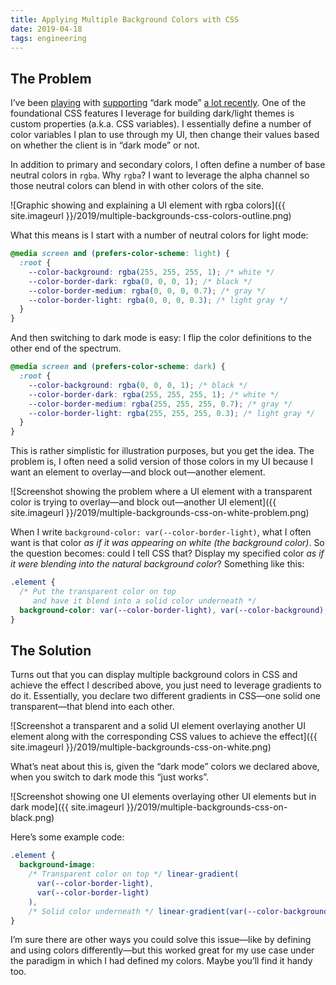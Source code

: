 ```yaml
---
title: Applying Multiple Background Colors with CSS
date: 2019-04-18
tags: engineering
---
```


## The Problem

I’ve been [playing](https://blog.jim-nielsen.com/2019/conditional-syntax-highlighting-in-dark-mode-with-css-imports/) with [supporting](https://blog.jim-nielsen.com/2018/icon-galleries-dark-mode/) “dark mode” [a lot recently](https://blog.jim-nielsen.com/2018/dark-mode-on-the-web/). One of the foundational CSS features I leverage for building dark/light themes is custom properties (a.k.a. CSS variables). I essentially define a number of color variables I plan to use through my UI, then change their values based on whether the client is in “dark mode” or not.

In addition to primary and secondary colors, I often define a number of base neutral colors in `rgba`. Why `rgba`? I want to leverage the alpha channel so those neutral colors can blend in with other colors of the site.

![Graphic showing and explaining a UI element with rgba colors]({{ site.imageurl }}/2019/multiple-backgrounds-css-colors-outline.png)

What this means is I start with a number of neutral colors for light mode:

```css
@media screen and (prefers-color-scheme: light) {
  :root {
    --color-background: rgba(255, 255, 255, 1); /* white */
    --color-border-dark: rgba(0, 0, 0, 1); /* black */
    --color-border-medium: rgba(0, 0, 0, 0.7); /* gray */
    --color-border-light: rgba(0, 0, 0, 0.3); /* light gray */
  }
}
```

And then switching to dark mode is easy: I flip the color definitions to the other end of the spectrum.

```css
@media screen and (prefers-color-scheme: dark) {
  :root {
    --color-background: rgba(0, 0, 0, 1); /* black */
    --color-border-dark: rgba(255, 255, 255, 1); /* white */
    --color-border-medium: rgba(255, 255, 255, 0.7); /* gray */
    --color-border-light: rgba(255, 255, 255, 0.3); /* light gray */
  }
}
```

This is rather simplistic for illustration purposes, but you get the idea. The problem is, I often need a solid version of those colors in my UI because I want an element to overlay—and block out—another element.

![Screenshot showing the problem where a UI element with a transparent color is trying to overlay—and block out—another UI element]({{ site.imageurl }}/2019/multiple-backgrounds-css-on-white-problem.png)

When I write `background-color: var(--color-border-light)`, what I often want is that color _as if it was appearing on white (the background color)_. So the question becomes: could I tell CSS that? Display my specified color _as if it were blending into the natural background color_? Something like this:

```css
.element {
  /* Put the transparent color on top
     and have it blend into a solid color underneath */
  background-color: var(--color-border-light), var(--color-background);
}
```

## The Solution

Turns out that you can display multiple background colors in CSS and achieve the effect I described above, you just need to leverage gradients to do it. Essentially, you declare two different gradients in CSS—one solid one transparent—that blend into each other.

![Screenshot a transparent and a solid UI element overlaying another UI element along with the corresponding CSS values to achieve the effect]({{ site.imageurl }}/2019/multiple-backgrounds-css-on-white.png)

What’s neat about this is, given the “dark mode” colors we declared above, when you switch to dark mode this “just works”.

![Screenshot showing one UI elements overlaying other UI elements but in dark mode]({{ site.imageurl }}/2019/multiple-backgrounds-css-on-black.png)

Here’s some example code:

```css
.element {
  background-image: 
    /* Transparent color on top */ linear-gradient(
      var(--color-border-light),
      var(--color-border-light)
    ),
    /* Solid color underneath */ linear-gradient(var(--color-background), var(--color-background));
}
```

I’m sure there are other ways you could solve this issue—like by defining and using colors differently—but this worked great for my use case under the paradigm in which I had defined my colors. Maybe you’ll find it handy too.
